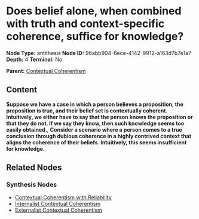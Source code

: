 # Does belief alone, when combined with truth and context-specific coherence, suffice for knowledge?

**Node Type:** antithesis
**Node ID:** 96abb904-6ece-4142-9912-a163d7b7e1a7
**Depth:** 4
**Terminal:** No

**Parent:** [Contextual Coherentism](contextual-coherentism-synthesis-2ecc5db1-d8c4-47aa-8c9f-4efc05d6d017.md)

## Content

**Suppose we have a case in which a person believes a proposition, the proposition is true, and their belief set is contextually coherent. Intuitively, we either have to say that the person knows the proposition or that they do not. If we say they know, then such knowledge seems too easily obtained.**, **Consider a scenario where a person comes to a true conclusion through dubious coherence in a highly contrived context that aligns the coherence of their beliefs. Intuitively, this seems insufficient for knowledge.**

## Related Nodes

### Synthesis Nodes

- [Contextual Coherentism with Reliability](contextual-coherentism-with-reliability-synthesis-28426497-284c-4460-944e-b86e15ac0d96.md)
- [Internalist Contextual Coherentism](internalist-contextual-coherentism-synthesis-2aebe903-93d7-4a26-b843-63f41aeec771.md)
- [Externalist Contextual Coherentism](externalist-contextual-coherentism-synthesis-c31d3296-fae5-4887-8bdd-6e0a8225168d.md)
